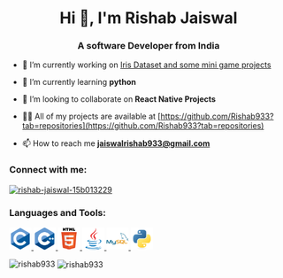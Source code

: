 <h1 align="center">Hi 👋, I'm Rishab Jaiswal</h1>
<h3 align="center">A software Developer from India</h3>

- 🔭 I’m currently working on [Iris Dataset and some mini game projects](https://github.com/Rishab933/Machine-Learning---The-Iris-Dataset)

- 🌱 I’m currently learning **python**

- 👯 I’m looking to collaborate on **React Native Projects**

- 👨‍💻 All of my projects are available at [https://github.com/Rishab933?tab=repositories](https://github.com/Rishab933?tab=repositories)

- 📫 How to reach me **jaiswalrishab933@gmail.com**

<h3 align="left">Connect with me:</h3>
<p align="left">
<a href="https://linkedin.com/in/rishab-jaiswal-15b013229" target="blank"><img align="center" src="https://raw.githubusercontent.com/rahuldkjain/github-profile-readme-generator/master/src/images/icons/Social/linked-in-alt.svg" alt="rishab-jaiswal-15b013229" height="30" width="40" /></a>
</p>

<h3 align="left">Languages and Tools:</h3>
<p align="left"> <a href="https://www.cprogramming.com/" target="_blank" rel="noreferrer"> <img src="https://raw.githubusercontent.com/devicons/devicon/master/icons/c/c-original.svg" alt="c" width="40" height="40"/> </a> <a href="https://www.w3schools.com/cpp/" target="_blank" rel="noreferrer"> <img src="https://raw.githubusercontent.com/devicons/devicon/master/icons/cplusplus/cplusplus-original.svg" alt="cplusplus" width="40" height="40"/> </a> <a href="https://www.w3.org/html/" target="_blank" rel="noreferrer"> <img src="https://raw.githubusercontent.com/devicons/devicon/master/icons/html5/html5-original-wordmark.svg" alt="html5" width="40" height="40"/> </a> <a href="https://www.java.com" target="_blank" rel="noreferrer"> <img src="https://raw.githubusercontent.com/devicons/devicon/master/icons/java/java-original.svg" alt="java" width="40" height="40"/> </a> <a href="https://www.mysql.com/" target="_blank" rel="noreferrer"> <img src="https://raw.githubusercontent.com/devicons/devicon/master/icons/mysql/mysql-original-wordmark.svg" alt="mysql" width="40" height="40"/> </a> <a href="https://www.python.org" target="_blank" rel="noreferrer"> <img src="https://raw.githubusercontent.com/devicons/devicon/master/icons/python/python-original.svg" alt="python" width="40" height="40"/> </a> </p>

<p><img align="left" src="https://github-readme-stats.vercel.app/api/top-langs?username=rishab933&show_icons=true&locale=en&layout=compact" alt="rishab933" /></p>

<p>&nbsp;<img align="center" src="https://github-readme-stats.vercel.app/api?username=rishab933&show_icons=true&locale=en" alt="rishab933" /></p>
